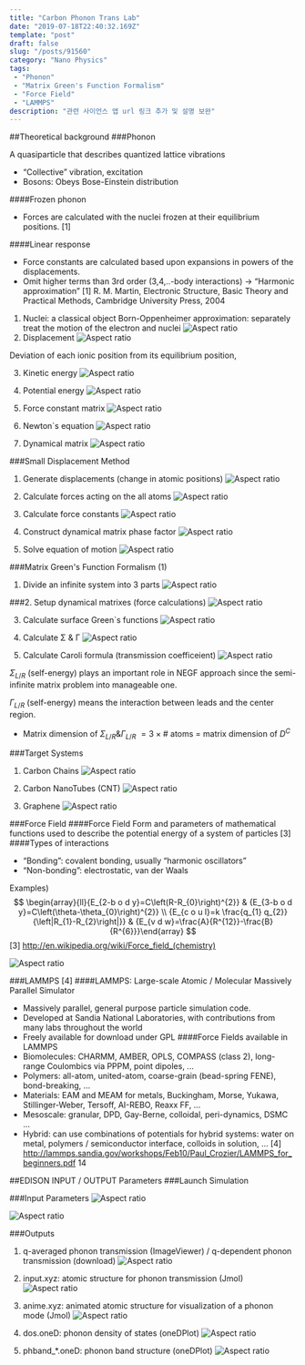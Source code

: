 ```yaml
---
title: "Carbon Phonon Trans Lab"
date: "2019-07-18T22:40:32.169Z"
template: "post"
draft: false
slug: "/posts/91560"
category: "Nano Physics"
tags: 
 - "Phonon"
 - "Matrix Green's Function Formalism"
 - "Force Field"
 - "LAMMPS"
description: "관련 사이언스 앱 url 링크 추가 및 설명 보완"
---
```

 <!-- 관련 사이언스 앱 url 링크 추가 및 설명 보완 -->

##Theoretical background
###Phonon

A quasiparticle that describes quantized lattice vibrations 
- “Collective” vibration, excitation
- Bosons: Obeys Bose-Einstein distribution

####Frozen phonon
- Forces are calculated with the nuclei frozen at their equilibrium positions. [1]

####Linear response

- Force constants are calculated based upon expansions in powers of the displacements. 
- Omit higher terms than 3rd order (3,4,..-body interactions) $\rightarrow$ “Harmonic approximation”
[1] R. M. Martin, Electronic Structure, Basic Theory and Practical Methods, Cambridge University Press, 2004

1. Nuclei: a classical object
Born-Oppenheimer approximation: separately treat the motion of the electron and nuclei
![Aspect ratio](/media/POST/9156/0.jpg)
2. Displacement
![Aspect ratio](/media/POST/9156/1.jpg)

Deviation of each ionic position from its equilibrium position,

3. Kinetic energy
![Aspect ratio](/media/POST/9156/2.jpg)

4. Potential energy
![Aspect ratio](/media/POST/9156/3.jpg)

5. Force constant matrix
![Aspect ratio](/media/POST/9156/4.jpg)

6. Newton`s equation
![Aspect ratio](/media/POST/9156/5.jpg)

7. Dynamical matrix
![Aspect ratio](/media/POST/9156/6.jpg)

###Small Displacement Method
1. Generate displacements (change in atomic positions)
![Aspect ratio](/media/POST/9156/7.jpg)

2. Calculate forces acting on the all atoms
![Aspect ratio](/media/POST/9156/8.jpg)

3. Calculate force constants
![Aspect ratio](/media/POST/9156/9.jpg)

4. Construct dynamical matrix phase factor
![Aspect ratio](/media/POST/9156/10.jpg)

5. Solve equation of motion
![Aspect ratio](/media/POST/9156/11.jpg)

###Matrix Green's Function Formalism (1)
1. Divide an infinite system into 3 parts
![Aspect ratio](/media/POST/9156/12.jpg)

###2. Setup dynamical matrixes (force calculations)
![Aspect ratio](/media/POST/9156/13.jpg)

3. Calculate surface Green`s functions
![Aspect ratio](/media/POST/9156/14.jpg)

4. Calculate Σ & Γ
![Aspect ratio](/media/POST/9156/15.jpg)

5. Calculate Caroli formula (transmission coefficeient)
![Aspect ratio](/media/POST/9156/16.jpg)

$\Sigma_{L / R}$ (self-energy) plays an important role in NEGF approach since the semi-infinite matrix problem into manageable one.

$\Gamma_{L / R}$ (self-energy) means the interaction between leads and the center region.

- Matrix dimension of $\Sigma_{L / R} \& \Gamma_{L / R}$ $=3 \times \#$ atoms $=$ matrix dimension of $D^{C}$

###Target Systems

1. Carbon Chains
![Aspect ratio](/media/POST/9156/17.jpg)

2. Carbon NanoTubes (CNT)
![Aspect ratio](/media/POST/9156/18.jpg)

3. Graphene
![Aspect ratio](/media/POST/9156/19.jpg)

###Force Field
####Force Field
Form and parameters of mathematical functions used to describe the potential energy of a system of particles [3]
####Types of interactions
- “Bonding”: covalent bonding, usually “harmonic oscillators”
- “Non-bonding”: electrostatic, van der Waals 

Examples) 
$$
\begin{array}{ll}{E_{2-b o d y}=C\left(R-R_{0}\right)^{2}} & {E_{3-b o d y}=C\left(\theta-\theta_{0}\right)^{2}} \\ {E_{c o u l}=k \frac{q_{1} q_{2}}{\left|R_{1}-R_{2}\right|}} & {E_{v d w}=\frac{A}{R^{12}}-\frac{B}{R^{6}}}\end{array}
$$
[3] http://en.wikipedia.org/wiki/Force_field_(chemistry)

![Aspect ratio](/media/POST/9156/20.jpg)

 
###LAMMPS [4]
####LAMMPS: Large-scale Atomic / Molecular Massively Parallel Simulator
- Massively parallel, general purpose particle simulation code.
- Developed at Sandia National Laboratories, with contributions from many labs throughout the world 
- Freely available for download under GPL
####Force Fields available in LAMMPS
- Biomolecules: CHARMM, AMBER, OPLS, COMPASS (class 2), long-range Coulombics via PPPM, point
dipoles, ...
- Polymers: all-atom, united-atom, coarse-grain (bead-spring FENE), bond-breaking, ...
- Materials: EAM and MEAM for metals, Buckingham, Morse, Yukawa, Stillinger-Weber, Tersoff, AI-REBO, Reaxx FF, ...
- Mesoscale: granular, DPD, Gay-Berne, colloidal, peri-dynamics, DSMC ...
- Hybrid: can use combinations of potentials for hybrid systems: water on metal, polymers / semiconductor interface, colloids in solution, ...
[4] http://lammps.sandia.gov/workshops/Feb10/Paul_Crozier/LAMMPS_for_beginners.pdf 14

 

##EDISON INPUT / OUTPUT Parameters
###Launch Simulation

###Input Parameters
![Aspect ratio](/media/POST/9156/22.jpg)

![Aspect ratio](/media/POST/9156/23.jpg)

###Outputs 
1. q-averaged phonon transmission (ImageViewer) / q-dependent phonon transmission (download)
![Aspect ratio](/media/POST/9156/26.jpg)

1. input.xyz: atomic structure for phonon transmission (Jmol)
![Aspect ratio](/media/POST/9156/27.jpg)

1. anime.xyz: animated atomic structure for visualization of a phonon mode (Jmol)
![Aspect ratio](/media/POST/9156/28.jpg)

1. dos.oneD: phonon density of states (oneDPlot)
![Aspect ratio](/media/POST/9156/29.jpg)


1. phband_*.oneD: phonon band structure (oneDPlot)
![Aspect ratio](/media/POST/9156/30.jpg)

